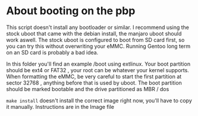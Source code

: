 # About booting on the pbp

This script doesn't install any bootloader or similar. I recommend using the stock uboot that came with the debian install, the manjaro uboot should work aswell.
The stock uboot is configured to boot from SD card first, so you can try this without overwriting your eMMC. Running Gentoo long term on an SD card is probably a bad idea.

In this folder you'll find an example /boot using extlinux. Your boot partition should be ext4 or FAT32 , your root can be whatever your kernel supports. When formatting the eMMC, be very careful to start the first partition at sector 32768 , anything before that is used by uboot. The boot partition should be marked bootable and the drive partitioned as MBR / dos

`make install` doesn't install the correct image right now, you'll have to copy it manually. Instructions are in the Image file
